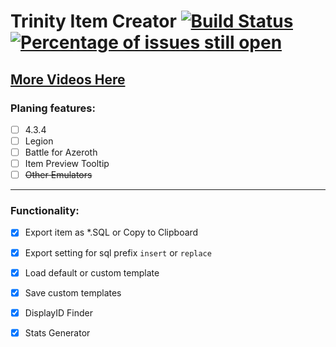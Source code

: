 # Trinity Item Creator [![Build Status](https://travis-ci.com/TrinityItemCreator/TrinityItemCreator.svg?branch=master)](https://travis-ci.com/TrinityItemCreator/TrinityItemCreator) [![Percentage of issues still open](http://isitmaintained.com/badge/open/TrinityItemCreator/TrinityItemCreator.svg)](http://isitmaintained.com/project/TrinityItemCreator/TrinityItemCreator "Percentage of issues still open")

[More Videos Here](https://www.youtube.com/playlist?list=PLjoy2iZ5z1qeIZseVQ2buYEjyT5zqWUKu)
----------------------------
### Planing features:
- [ ] 4.3.4
- [ ] Legion
- [ ] Battle for Azeroth
- [ ] Item Preview Tooltip
- [ ] ~~Other Emulators~~
----------------------------
### Functionality:
- [x] Export item as *.SQL or Copy to Clipboard
- [x] Export setting for sql prefix `insert` or `replace`
- [x] Load default or custom template
- [x] Save custom templates
- [x] DisplayID Finder
- [x] Stats Generator

